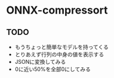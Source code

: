 # ONNX-compressort
## TODO
- もうちょっと簡単なモデルを持ってくる
- とりあえず行列の中身の値を表示する
- JSONに変換してみる
- 0に近い50%を全部0にしてみる
